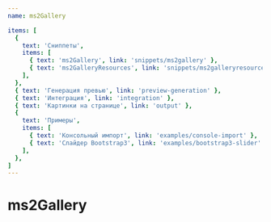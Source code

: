 ```yaml
---
name: ms2Gallery

items: [
  {
    text: 'Сниппеты',
    items: [
      { text: 'ms2Gallery', link: 'snippets/ms2gallery' },
      { text: 'ms2GalleryResources', link: 'snippets/ms2galleryresources' },
    ],
  },
  { text: 'Генерация превью', link: 'preview-generation' },
  { text: 'Интеграция', link: 'integration' },
  { text: 'Картинки на странице', link: 'output' },
  {
    text: 'Примеры',
    items: [
      { text: 'Консольный импорт', link: 'examples/console-import' },
      { text: 'Слайдер Bootstrap3', link: 'examples/bootstrap3-slider' },
    ],
  },
]
---
```

# ms2Gallery
